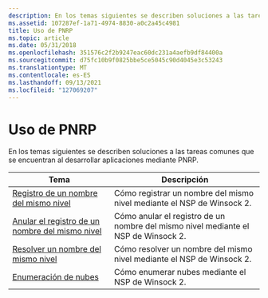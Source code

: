 ```yaml
---
description: En los temas siguientes se describen soluciones a las tareas comunes que se encuentran al desarrollar aplicaciones mediante PNRP.
ms.assetid: 107287ef-1a71-4974-8830-a0c2a45c4981
title: Uso de PNRP
ms.topic: article
ms.date: 05/31/2018
ms.openlocfilehash: 351576c2f2b9247eac60dc231a4aefb9df84400a
ms.sourcegitcommit: d75fc10b9f0825bbe5ce5045c90d4045e3c53243
ms.translationtype: MT
ms.contentlocale: es-ES
ms.lasthandoff: 09/13/2021
ms.locfileid: "127069207"
---
```

# <a name="using-pnrp"></a>Uso de PNRP

En los temas siguientes se describen soluciones a las tareas comunes que se encuentran al desarrollar aplicaciones mediante PNRP.



| Tema                                                      | Descripción                                            |
|------------------------------------------------------------|--------------------------------------------------------|
| [Registro de un nombre del mismo nivel](registering-a-peer-name.md)     | Cómo registrar un nombre del mismo nivel mediante el NSP de Winsock 2.   |
| [Anular el registro de un nombre del mismo nivel](unregistering-a-peer-name.md) | Cómo anular el registro de un nombre del mismo nivel mediante el NSP de Winsock 2. |
| [Resolver un nombre del mismo nivel](resolving-a-peer-name.md)         | Cómo resolver un nombre del mismo nivel mediante el NSP de Winsock 2.    |
| [Enumeración de nubes](enumerating-clouds.md)               | Cómo enumerar nubes mediante el NSP de Winsock 2.       |



 

 

 



